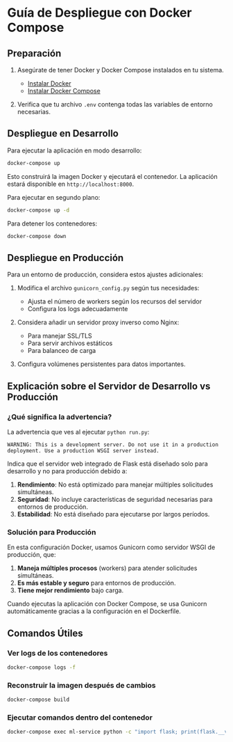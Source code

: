 # Guía de Despliegue con Docker Compose

## Preparación

1. Asegúrate de tener Docker y Docker Compose instalados en tu sistema.
   - [Instalar Docker](https://docs.docker.com/get-docker/)
   - [Instalar Docker Compose](https://docs.docker.com/compose/install/)

2. Verifica que tu archivo `.env` contenga todas las variables de entorno necesarias.

## Despliegue en Desarrollo

Para ejecutar la aplicación en modo desarrollo:

```bash
docker-compose up
```

Esto construirá la imagen Docker y ejecutará el contenedor. La aplicación estará disponible en `http://localhost:8000`.

Para ejecutar en segundo plano:

```bash
docker-compose up -d
```

Para detener los contenedores:

```bash
docker-compose down
```

## Despliegue en Producción

Para un entorno de producción, considera estos ajustes adicionales:

1. Modifica el archivo `gunicorn_config.py` según tus necesidades:
   - Ajusta el número de workers según los recursos del servidor
   - Configura los logs adecuadamente

2. Considera añadir un servidor proxy inverso como Nginx:
   - Para manejar SSL/TLS
   - Para servir archivos estáticos
   - Para balanceo de carga

3. Configura volúmenes persistentes para datos importantes.

## Explicación sobre el Servidor de Desarrollo vs Producción

### ¿Qué significa la advertencia?

La advertencia que ves al ejecutar `python run.py`:

```
WARNING: This is a development server. Do not use it in a production deployment. Use a production WSGI server instead.
```

Indica que el servidor web integrado de Flask está diseñado solo para desarrollo y no para producción debido a:

1. **Rendimiento**: No está optimizado para manejar múltiples solicitudes simultáneas.
2. **Seguridad**: No incluye características de seguridad necesarias para entornos de producción.
3. **Estabilidad**: No está diseñado para ejecutarse por largos períodos.

### Solución para Producción

En esta configuración Docker, usamos Gunicorn como servidor WSGI de producción, que:

1. **Maneja múltiples procesos** (workers) para atender solicitudes simultáneas.
2. **Es más estable y seguro** para entornos de producción.
3. **Tiene mejor rendimiento** bajo carga.

Cuando ejecutas la aplicación con Docker Compose, se usa Gunicorn automáticamente gracias a la configuración en el Dockerfile.

## Comandos Útiles

### Ver logs de los contenedores
```bash
docker-compose logs -f
```

### Reconstruir la imagen después de cambios
```bash
docker-compose build
```

### Ejecutar comandos dentro del contenedor
```bash
docker-compose exec ml-service python -c "import flask; print(flask.__version__)"
```
